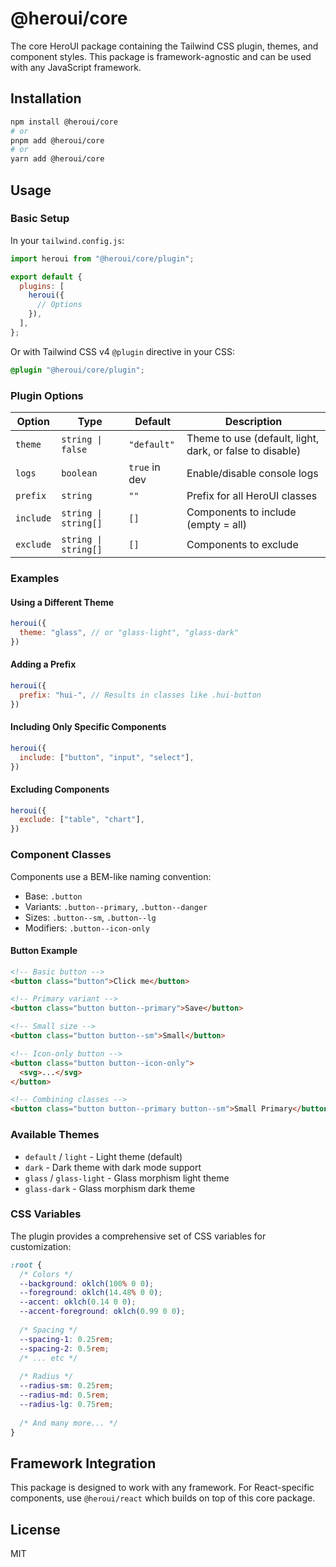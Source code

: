 # @heroui/core

The core HeroUI package containing the Tailwind CSS plugin, themes, and component styles. This package is framework-agnostic and can be used with any JavaScript framework.

## Installation

```bash
npm install @heroui/core
# or
pnpm add @heroui/core
# or
yarn add @heroui/core
```

## Usage

### Basic Setup

In your `tailwind.config.js`:

```js
import heroui from "@heroui/core/plugin";

export default {
  plugins: [
    heroui({
      // Options
    }),
  ],
};
```

Or with Tailwind CSS v4 `@plugin` directive in your CSS:

```css
@plugin "@heroui/core/plugin";
```

### Plugin Options

| Option | Type | Default | Description |
|--------|------|---------|-------------|
| `theme` | `string \| false` | `"default"` | Theme to use (default, light, dark, or false to disable) |
| `logs` | `boolean` | `true` in dev | Enable/disable console logs |
| `prefix` | `string` | `""` | Prefix for all HeroUI classes |
| `include` | `string \| string[]` | `[]` | Components to include (empty = all) |
| `exclude` | `string \| string[]` | `[]` | Components to exclude |

### Examples

#### Using a Different Theme

```js
heroui({
  theme: "glass", // or "glass-light", "glass-dark"
})
```

#### Adding a Prefix

```js
heroui({
  prefix: "hui-", // Results in classes like .hui-button
})
```

#### Including Only Specific Components

```js
heroui({
  include: ["button", "input", "select"],
})
```

#### Excluding Components

```js
heroui({
  exclude: ["table", "chart"],
})
```

### Component Classes

Components use a BEM-like naming convention:

- Base: `.button`
- Variants: `.button--primary`, `.button--danger`
- Sizes: `.button--sm`, `.button--lg`
- Modifiers: `.button--icon-only`

#### Button Example

```html
<!-- Basic button -->
<button class="button">Click me</button>

<!-- Primary variant -->
<button class="button button--primary">Save</button>

<!-- Small size -->
<button class="button button--sm">Small</button>

<!-- Icon-only button -->
<button class="button button--icon-only">
  <svg>...</svg>
</button>

<!-- Combining classes -->
<button class="button button--primary button--sm">Small Primary</button>
```

### Available Themes

- `default` / `light` - Light theme (default)
- `dark` - Dark theme with dark mode support
- `glass` / `glass-light` - Glass morphism light theme
- `glass-dark` - Glass morphism dark theme

### CSS Variables

The plugin provides a comprehensive set of CSS variables for customization:

```css
:root {
  /* Colors */
  --background: oklch(100% 0 0);
  --foreground: oklch(14.48% 0 0);
  --accent: oklch(0.14 0 0);
  --accent-foreground: oklch(0.99 0 0);
  
  /* Spacing */
  --spacing-1: 0.25rem;
  --spacing-2: 0.5rem;
  /* ... etc */
  
  /* Radius */
  --radius-sm: 0.25rem;
  --radius-md: 0.5rem;
  --radius-lg: 0.75rem;
  
  /* And many more... */
}
```

## Framework Integration

This package is designed to work with any framework. For React-specific components, use `@heroui/react` which builds on top of this core package.

## License

MIT 